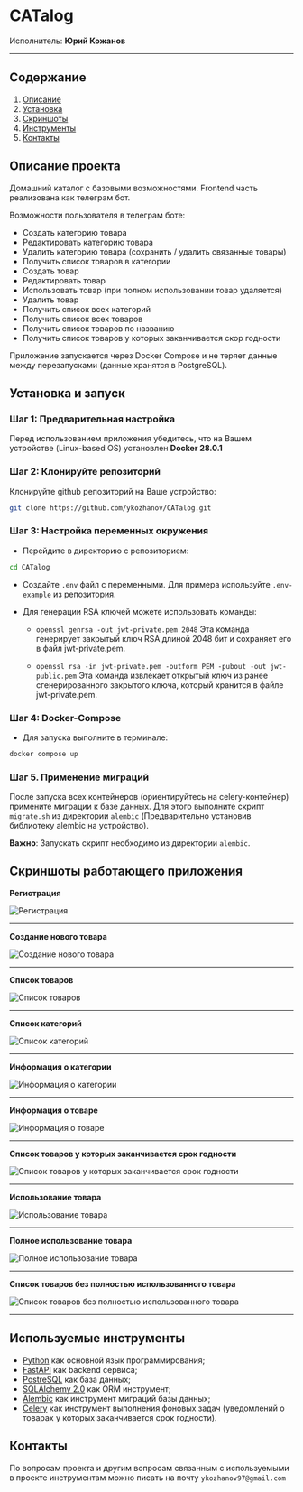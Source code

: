 # CATalog
Исполнитель: **Юрий Кожанов**

-------------------------------------------------------------------------------------

## Содержание
1. [Описание](#описание-проекта)
2. [Установка](#установка-и-запуск)
3. [Скриншоты](#скриншоты-работающего-приложения)
4. [Инструменты](#используемые-инструменты)
5. [Контакты](#контакты)

## Описание проекта
Домашний каталог с базовыми возможностями. Frontend часть реализована как телеграм бот.

Возможности пользователя в телеграм боте:
- Создать категорию товара
- Редактировать категорию товара
- Удалить категорию товара (сохранить / удалить связанные товары)
- Получить список товаров в категории
- Создать товар
- Редактировать товар
- Использовать товар (при полном использовании товар удаляется)
- Удалить товар
- Получить список всех категорий
- Получить список всех товаров
- Получить список товаров по названию
- Получить список товаров у которых заканчивается скор годности

Приложение запускается через Docker Compose и не теряет данные между перезапусками (данные хранятся в PostgreSQL).

## Установка и запуск
### Шаг 1: Предварительная настройка
Перед использованием приложения убедитесь, что на Вашем устройстве (Linux-based OS) установлен **Docker 28.0.1**

### Шаг 2: Клонируйте репозиторий
Клонируйте github репозиторий на Ваше устройство:
```bash
git clone https://github.com/ykozhanov/CATalog.git
```

### Шаг 3: Настройка переменных окружения
- Перейдите в директорию с репозиторием:
```bash
cd CATalog
```
- Создайте `.env` файл с переменными. Для примера используйте `.env-example` из репозитория.

- Для генерации RSA ключей можете использовать команды:
    - `openssl genrsa -out jwt-private.pem 2048`
    Эта команда генерирует закрытый ключ RSA длиной 2048 бит и сохраняет его в файл jwt-private.pem.
    
    - `openssl rsa -in jwt-private.pem -outform PEM -pubout -out jwt-public.pem`
    Эта команда извлекает открытый ключ из ранее сгенерированного закрытого ключа, который хранится в файле jwt-private.pem.

### Шаг 4: Docker-Compose
- Для запуска выполните в терминале: 
```bash 
docker compose up
```

### Шаг 5. Применение миграций
После запуска всех контейнеров (ориентируйтесь на celery-контейнер) примените миграции к базе данных.
Для этого выполните скрипт `migrate.sh` из директории `alembic` (Предварительно установив библиотеку alembic на устройство).

**Важно**: Запускать скрипт необходимо из директории `alembic`.


## Скриншоты работающего приложения
**Регистрация**

![Регистрация](screenshots/screenshot_1.png)
***

**Создание нового товара**

![Создание нового товара](screenshots/screenshot_2.png)
***

**Список товаров**

![Список товаров](screenshots/screenshot_3.png)
***

**Список категорий**

![Список категорий](screenshots/screenshot_4.png)
***

**Информация о категории**

![Информация о категории](screenshots/screenshot_5.png)
***

**Информация о товаре**

![Информация о товаре](screenshots/screenshot_6.png)
***

**Список товаров у которых заканчивается срок годности**

![Список товаров у которых заканчивается срок годности](screenshots/screenshot_7.png)
***

**Использование товара**

![Использование товара](screenshots/screenshot_8.png)
***

**Полное использование товара**

![Полное использование товара](screenshots/screenshot_9.png)
***

**Список товаров без полностью использованного товара**

![Список товаров без полностью использованного товара](screenshots/screenshot_10.png)
***


## Используемые инструменты
- [Python](https://www.python.org/) как основной язык программирования;
- [FastAPI](https://flask.palletsprojects.com/) как backend сервиса;
- [PostreSQL](https://www.postgresql.org/) как база данных;
- [SQLAlchemy 2.0](https://www.sqlalchemy.org/) как ORM инструмент;
- [Alembic](https://alembic.sqlalchemy.org/en/latest/) как инструмент миграций базы данных;
- [Celery](https://docs.celeryq.dev/) как инструмент выполнения фоновых задач (уведомлений о товарах у которых заканчивается срок годности).


## Контакты
По вопросам проекта и другим вопросам связанным с используемыми в проекте инструментам 
можно писать на почту `ykozhanov97@gmail.com`
